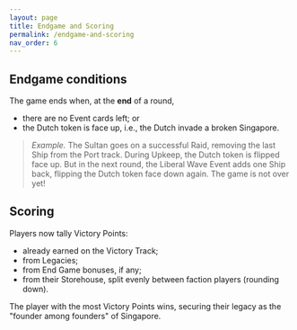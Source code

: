```yaml
---
layout: page
title: Endgame and Scoring
permalink: /endgame-and-scoring
nav_order: 6
---
```


## Endgame conditions

The game ends when, at the **end** of a round,

- there are no Event cards left; or
- the Dutch token is face up, i.e., the Dutch invade a broken Singapore.

> *Example.* The Sultan goes on a successful Raid, removing the last Ship from the Port track. During Upkeep, the Dutch token is flipped face up. But in the next round, the Liberal Wave Event adds one Ship back, flipping the Dutch token face down again. The game is not over yet!

## Scoring
Players now tally Victory Points:
- already earned on the Victory Track;
- from Legacies;
- from End Game bonuses, if any;
- from their Storehouse, split evenly between faction players (rounding down).

The player with the most Victory Points wins, securing their legacy as the "founder among founders" of Singapore.